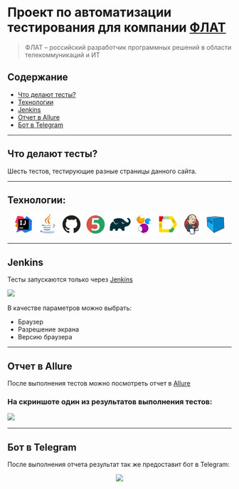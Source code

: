# Проект по автоматизации тестирования для компании [ФЛАТ](https://flat-soft.ru/)
> ФЛАТ – российский разработчик программных решений в области телекоммуникаций и ИТ

## Содержание

* <a href="#tests">Что делают тесты?</a>
* <a href="#tools">Технологии</a>
* <a href="#jenkins">Jenkins</a>
* <a href="#allure">Отчет в Allure</a>
* <a href="#telegramBot">Бот в Telegram</a>

---
<a id="tests"></a>
## <a name="Что делают тесты?">**Что делают тесты?**</a>

Шесть тестов, тестирующие разные страницы данного сайта.

---
<a id="tools"></a>
## <a name="Технологии:">**Технологии:**</a>

<p align="center">  
<a href="https://www.jetbrains.com/idea"><img src="img/icons/Intelij_IDEA.svg" width="50" height="50"  alt="IDEA"/></a>  
<a href="https://www.java.com"><img src="img/icons/Java.svg" width="50" height="50"  alt="Java"/></a>  
<a href="https://github.com"><img src="img/icons/Github.svg" width="50" height="50"  alt="Github"/></a>  
<a href="https://junit.org/junit5"><img src="img/icons/JUnit5.svg" width="50" height="50"  alt="JUnit 5"/></a>  
<a href="https://gradle.org"><img src="img/icons/Gradle.svg" width="50" height="50"  alt="Gradle"/></a>  
<a href="https://selenide.org"><img src="img/icons/Selenide.svg" width="50" height="50"  alt="Selenide"/></a>  
<a href="https://allurereport.org"><img src="img/icons/Allure.svg" width="50" height="50"  alt="Allure"/></a>  
<a href="https://www.jenkins.io"><img src="img/icons/Jenkins.svg" width="50" height="50"  alt="Jenkins"/></a>  
<a href="https://aerokube.com/selenoid"><img src="img/icons/Selenoid.svg" width="50" height="50"  alt="Selenoid"/></a>  
</p>

---
<a id="jenkins"></a>
## <a name="Jenkins">**Jenkins**</a>

Тесты запускаются только через [Jenkins](https://jenkins.autotests.cloud/job/qa_homework_14_jenkins_crowdtesting_project/)  

<img src="images/Jenkins.png" width="900">

В качестве параметров можно выбрать:  
- Браузер
- Разрешение экрана
- Версию браузера

---

<a id="allure"></a>
## <a name="Отчет в Allure">**Отчет в Allure**</a>

После выполнения тестов можно посмотреть отчет в [Allure](https://jenkins.autotests.cloud/job/qa_homework_14_jenkins_crowdtesting_project/allure/)
### На скриншоте один из результатов выполнения тестов:

<img src="images/AllureReport.png" width="900">

---

<a id="telegramBot"></a>
## <a name="Бот в Telegram">**Бот в Telegram**</a>

После выполнения отчета результат так же предоставит бот в Telegram:
<p align="center">
    <img src="images/TelegramBot.png">
</p>
